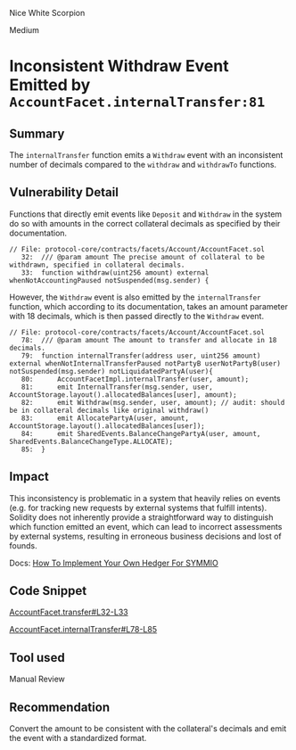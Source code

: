 Nice White Scorpion

Medium

# Inconsistent Withdraw Event Emitted by `AccountFacet.internalTransfer:81`

## Summary

The `internalTransfer` function emits a `Withdraw` event with an inconsistent number of decimals compared to the `withdraw` and `withdrawTo` functions.

## Vulnerability Detail

Functions that directly emit events like `Deposit` and `Withdraw` in the system do so with amounts in the correct collateral decimals as specified by their documentation.

```solidity
// File: protocol-core/contracts/facets/Account/AccountFacet.sol
   32: 	/// @param amount The precise amount of collateral to be withdrawn, specified in collateral decimals.
   33: 	function withdraw(uint256 amount) external whenNotAccountingPaused notSuspended(msg.sender) {
```

However, the `Withdraw` event is also emitted by the `internalTransfer` function, which according to its documentation, takes an amount parameter with 18 decimals, which is then passed directly to the `Withdraw` event.

```solidity
// File: protocol-core/contracts/facets/Account/AccountFacet.sol
   78: 	/// @param amount The amount to transfer and allocate in 18 decimals.
   79: 	function internalTransfer(address user, uint256 amount) external whenNotInternalTransferPaused notPartyB userNotPartyB(user) notSuspended(msg.sender) notLiquidatedPartyA(user){
   80: 		AccountFacetImpl.internalTransfer(user, amount);
   81: 		emit InternalTransfer(msg.sender, user, AccountStorage.layout().allocatedBalances[user], amount);
   82: 		emit Withdraw(msg.sender, user, amount); // audit: should be in collateral decimals like original withdraw()
   83: 		emit AllocatePartyA(user, amount, AccountStorage.layout().allocatedBalances[user]);
   84: 		emit SharedEvents.BalanceChangePartyA(user, amount, SharedEvents.BalanceChangeType.ALLOCATE);
   85: 	}
```

## Impact

This inconsistency is problematic in a system that heavily relies on events (e.g.  for tracking new requests by external systems that fulfill intents). Solidity does not inherently provide a straightforward way to distinguish which function emitted an event, which can lead to incorrect assessments by external systems, resulting in erroneous business decisions  and lost of founds.

Docs: [How To Implement Your Own Hedger For SYMMIO
](https://github.com/SYMM-IO/docs/blob/main/hedger_docs/How%20To%20Implement%20Your%20Own%20Hedger%20For%20SYMMIO.md#1-introduction)

## Code Snippet

[AccountFacet.transfer#L32-L33](https://github.com/sherlock-audit/2024-06-symmetrical-update-2/blob/f5b76ca33f5f05b927a9c0f2f57938e919d6420b/protocol-core/contracts/facets/Account/AccountFacet.sol#L32-L33)

[AccountFacet.internalTransfer#L78-L85](https://github.com/sherlock-audit/2024-06-symmetrical-update-2/blob/f5b76ca33f5f05b927a9c0f2f57938e919d6420b/protocol-core/contracts/facets/Account/AccountFacet.sol#L78-L85)
## Tool used

Manual Review

## Recommendation

Convert the amount to be consistent with the collateral's decimals and emit the event with a standardized format.